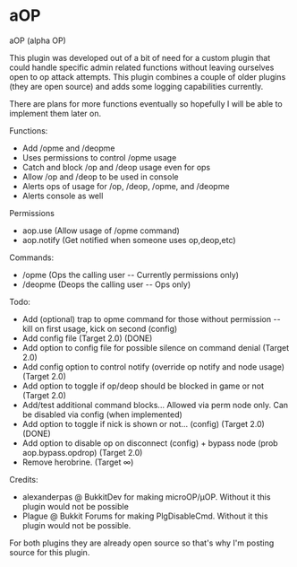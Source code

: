aOP
===

aOP (alpha OP)

This plugin was developed out of a bit of need for a custom plugin that
could handle specific admin related functions without leaving ourselves
open to op attack attempts.  This plugin combines a couple of older
plugins (they are open source) and adds some logging capabilities
currently.

There are plans for more functions eventually so hopefully I will be
able to implement them later on.

Functions:
* Add /opme and /deopme
* Uses permissions to control /opme usage
* Catch and block /op and /deop usage even for ops
* Allow /op and /deop to be used in console
* Alerts ops of usage for /op, /deop, /opme, and /deopme
* Alerts console as well

Permissions
- aop.use (Allow usage of /opme command)
- aop.notify (Get notified when someone uses op,deop,etc)

Commands:
- /opme (Ops the calling user -- Currently permissions only)
- /deopme (Deops the calling user -- Ops only)

Todo:

* Add (optional) trap to opme command for those without permission --  kill on first usage, kick on second (config)
* Add config file (Target 2.0) (DONE)
* Add option to config file for possible silence on command denial (Target 2.0)
* Add config option to control notify (override op notify and node usage) (Target 2.0)
* Add option to toggle if op/deop should be blocked in game or not (Target 2.0)
* Add/test additional command blocks... Allowed via perm node only.  Can be disabled via config (when implemented)
* Add option to toggle if nick is shown or not... (config) (Target 2.0) (DONE)
* Add option to disable op on disconnect (config) + bypass node (prob aop.bypass.opdrop) (Target 2.0)
* Remove herobrine. (Target ∞)

Credits:

* alexanderpas @ BukkitDev for making microOP/µOP.  Without it this plugin would not be possible
* Plague @ Bukkit Forums for making PlgDisableCmd.  Without it this plugin would not be possible.

For both plugins they are already open source so that's why I'm posting source for this plugin.

